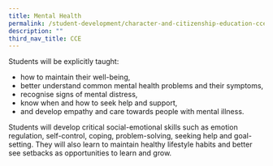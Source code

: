 ```yaml
---
title: Mental Health
permalink: /student-development/character-and-citizenship-education-cce/mental-health
description: ""
third_nav_title: CCE
---
```

Students will be explicitly taught:

* how to maintain their well-being,
* better understand common mental health problems and their symptoms,
* recognise signs of mental distress,
* know when and how to seek help and support,
* and develop empathy and care towards people with mental illness.

Students will develop critical social-emotional skills such as emotion regulation, self-control, coping, problem-solving, seeking help and goal-setting. They will also learn to maintain healthy lifestyle habits and better see setbacks as opportunities to learn and grow.

